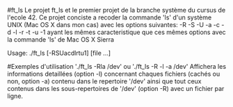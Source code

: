 #ft_ls
Le projet ft_ls et le premier projet de la branche système du cursus de l'ecole 42.
Ce projet conciste a recoder la commande 'ls' d'un système UNIX (Mac OS X dans mon cas) avec les options suivantes:
-R -S -U -a -c -d -l -r -t -u -1 ayant les mêmes caracteristique que ces mêmes options avec la commande 'ls' de Mac OS X Sierra

Usage: ./ft_ls [-RSUacdlrtu1] [file ...]

#Exemples d'utilisation
'./ft_ls -Rla /dev' ou './ft_ls -R -l -a /dev'
Affichera les informations detaillées (option -l) concernant chaques fichiers (cachés ou non, option -a) contenu dans le repertoire '/dev' ainsi que tout ceux contenus dans les sous-repertoires de '/dev' (option -R) avec un fichier par ligne.
